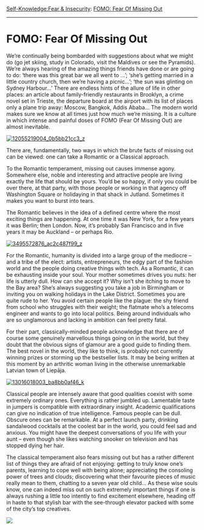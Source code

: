 [Self-Knowledge:](https://www.theschooloflife.com/thebookoflife/category/self-knowledge/)[Fear & Insecurity](https://www.theschooloflife.com/thebookoflife/category/self-knowledge/fear-insecurity/): [FOMO: Fear Of Missing Out](https://www.theschooloflife.com/thebookoflife/fear-of-missing-out/)

* * *

# FOMO: Fear Of Missing Out

We’re continually being bombarded with suggestions about what we might do (go jet skiing, study in Colorado, visit the Maldives or see the Pyramids). We’re always hearing of the amazing things friends have done or are going to do: ‘there was this great bar we all went to …’; ‘she’s getting married in a little country church, then we’re having a picnic…’; ‘the sun was glinting on Sydney Harbour…’ There are endless hints of the allure of life in other places: an article about family-friendly restaurants in Brooklyn, a crime novel set in Trieste, the departure board at the airport with its list of places only a plane trip away: Moscow, Bangkok, Addis Ababa… The modern world makes sure we know at all times just how much we’re missing. It is a culture in which intense and painful doses of FOMO (Fear Of Missing Out) are almost inevitable.

[![12055219004_0b5bb21cc3_z](https://www.theschooloflife.com/thebookoflife/wp-content/uploads/2015/05/12055219004_0b5bb21cc3_z.jpg)](http://www.thebookoflife.org/wp-content/uploads/2015/05/12055219004_0b5bb21cc3_z.jpg)

There are, fundamentally, two ways in which the brute facts of missing out can be viewed: one can take a Romantic or a Classical approach.

To the Romantic temperament, missing out causes immense agony. Somewhere else, noble and interesting and attractive people are living exactly the life that should be yours. You’d be so happy, if only you could be over there, at that party, with those people or working in that agency off Washington Square or holidaying in that shack in Jutland. Sometimes it makes you want to burst into tears.

The Romantic believes in the idea of a defined centre where the most exciting things are happening. At one time it was New York, for a few years it was Berlin; then London. Now, it’s probably San Francisco and in five years it may be Auckland – or perhaps Rio.

[![3495572876_ac2c487f99_z](https://www.theschooloflife.com/thebookoflife/wp-content/uploads/2015/05/3495572876_ac2c487f99_z.jpg)](http://www.thebookoflife.org/wp-content/uploads/2015/05/3495572876_ac2c487f99_z.jpg)

For the Romantic, humanity is divided into a large group of the mediocre – and a tribe of the elect: artists, entrepreneurs, the edgy part of the fashion world and the people doing creative things with tech. As a Romantic, it can be exhausting inside your soul. Your mother sometimes drives you nuts: her life is utterly dull. How can she accept it? Why isn’t she itching to move to the Bay area? She’s always suggesting you take a job in Birmingham or inviting you on walking holidays in the Lake District. Sometimes you are quite rude to her. You avoid certain people like the plague: the shy friend from school who struggles with their weight; the flatmate who’s a telecoms engineer and wants to go into local politics. Being around individuals who are so unglamorous and lacking in ambition can feel pretty fatal.

For their part, classically-minded people acknowledge that there are of course some genuinely marvellous things going on in the world, but they doubt that the obvious signs of glamour are a good guide to finding them. The best novel in the world, they like to think, is probably not currently winning prizes or storming up the bestseller lists. It may be being written at this moment by an arthritic woman living in the otherwise unremarkable Latvian town of Liepāja.

[![13016018003_ba8bb0af46_k](https://www.theschooloflife.com/thebookoflife/wp-content/uploads/2015/05/13016018003_ba8bb0af46_k.jpg)](http://www.thebookoflife.org/wp-content/uploads/2015/05/13016018003_ba8bb0af46_k.jpg)

Classical people are intensely aware that good qualities coexist with some extremely ordinary ones. Everything is rather jumbled up. Lamentable taste in jumpers is compatible with extraordinary insight. Academic qualifications can give no indication of true intelligence. Famous people can be dull. Obscure ones can be remarkable. At a perfect launch party, drinking sandalwood cocktails at the coolest bar in the world, you could feel sad and anxious. You might have the deepest conversations of you life with your aunt – even though she likes watching snooker on television and has stopped dying her hair.

The classical temperament also fears missing out but has a rather different list of things they are afraid of not enjoying: getting to truly know one’s parents, learning to cope well with being alone; appreciating the consoling power of trees and clouds; discovering what their favourite pieces of music really mean to them, chatting to a seven year old child… As these wise souls know, one can indeed miss out on such extremely important things if one is always rushing a little too intently to find excitement elsewhere, heading off in haste to that stylish bar with the see-through elevator packed with some of the city’s top creatives.

[![](https://img.youtube.com/vi/VrC_MSG9zSU/0.jpg)](https://www.youtube.com/embed/VrC_MSG9zSU '')

